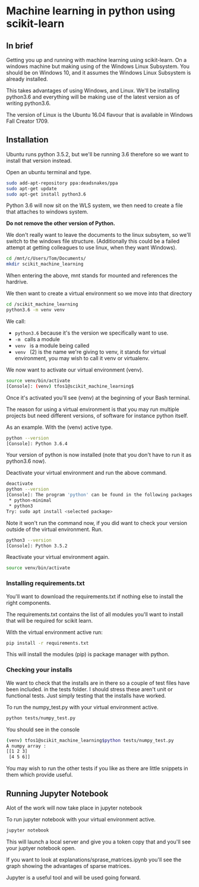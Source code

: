 # Machine learning in python using scikit-learn

## In brief
Getting you up and running with machine learning using scikit-learn. On a windows machine but making using of the Windows Linux Subsystem. You should be on Windows 10, and it assumes the Windows Linux Subsystem is already installed.

This takes advantages of using Windows, and Linux. We'll be installing python3.6 and everything will be making use of the latest version as of writing python3.6.

The version of Linux is the Ubuntu 16.04 flavour that is available in Windows Fall Creator 1709.

## Installation

Ubuntu runs python 3.5.2, but we'll be running 3.6 therefore so we want to install that version instead.

Open an ubuntu terminal and type.

```bash
sudo add-apt-repository ppa:deadsnakes/ppa
sudo apt-get update
sudo apt-get install python3.6
```
Python 3.6 will now sit on the WLS system, we then need to create a file that attaches to windows system.

**Do not remove the other version of Python.**

We don't really want to leave the documents to the linux subsytem, so we'll switch to the windows file structure. (Additionally this could be a failed attempt at getting colleagues to use linux, when they want Windows).

```bash
cd /mnt/c/Users/Tom/Documents/
mkdir scikit_machine_learning
```

When entering the above, mnt stands for mounted and references the hardrive.

We then want to create a virtual environment so we move into that directory

```bash
cd /scikit_machine_learning
python3.6 -m venv venv
```

We call:
* `python3.6` because it's the version we specifically want to use.
* `-m ` calls a module
* `venv ` is a module being called
* `venv ` (2) is the name we're giving to venv, it stands for virtual environment, you may wish to call it venv or virtualenv.

We now want to activate our virtual environment (venv).

```bash
source venv/bin/activate
[Console]: (venv) tfos1@scikit_machine_learning$
```

Once it's activated you'll see (venv) at the beginning of your Bash terminal.

The reason for using a virtual environment is that you may run multiple projects but need different versions, of software for instance python itself.

As an example. With the (venv) active type.

```bash 
python --version
[Console]: Python 3.6.4
```

Your version of python is now installed (note that you don't have to run it as python3.6 now).

Deactivate your virtual environment and run the above command.

```bash
deactivate
python --version
[Console]: The program 'python' can be found in the following packages:
 * python-minimal
 * python3
Try: sudo apt install <selected package>
```

Note it won't run the command now, if you did want to check your version outside of the virtual environment. Run.

```bash
python3 --version
[Console]: Python 3.5.2
```

Reactivate your virtual environment again.

```bash
source venv/bin/activate
```

### Installing requirements.txt
You'll want to download the requirements.txt if nothing else to install the right components.

The requirements.txt contains the list of all modules you'll want to install that will be required for scikit learn.

With the virtual environment active run:

```bash
pip install -r requirements.txt
```

This will install the modules (pip) is package manager with python.

### Checking your installs

We want to check that the installs are in there so a couple of test files have been included. in the tests folder. I should stress these aren't unit or functional tests. Just simply testing that the installs have worked.

To run the numpy_test.py with your virtual environment active.

```bash
python tests/numpy_test.py
```

You should see in the console

```bash
(venv) tfos1@scikit_machine_learning$python tests/numpy_test.py
A numpy array :
[[1 2 3]
 [4 5 6]]
```

You may wish to run the other tests if you like as there are little snippets in them which provide useful.

## Running Jupyter Notebook

Alot of the work will now take place in jupyter notebook

To run jupyter notebook with your virtual environment active.

```bash
jupyter notebook
```

This will launch a local server and give you a token copy that and you'll see your juptyer notebook open.

If you want to look at explanations/sprase_matrices.ipynb you'll see the graph showing the advantages of sparse matrices.

Jupyter is a useful tool and will be used going forward.


